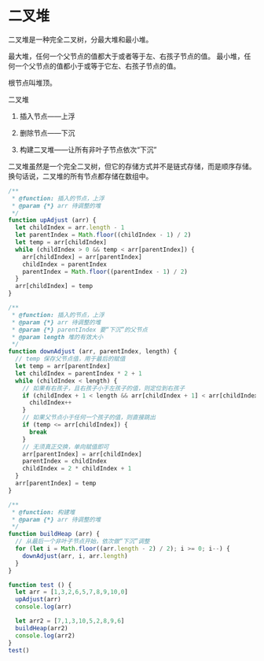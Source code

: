 # 二叉堆

二叉堆是一种完全二叉树，分最大堆和最小堆。

最大堆，任何一个父节点的值都大于或者等于左、右孩子节点的值。
最小堆，任何一个父节点的值都小于或等于它左、右孩子节点的值。

根节点叫堆顶。

二叉堆

1. 插入节点——上浮

2. 删除节点——下沉

3. 构建二叉堆——让所有非叶子节点依次“下沉”

二叉堆虽然是一个完全二叉树，但它的存储方式并不是链式存储，而是顺序存储。换句话说，二叉堆的所有节点都存储在数组中。

```javascript
/**
 * @function: 插入的节点，上浮
 * @param {*} arr 待调整的堆
 */
function upAdjust (arr) {
  let childIndex = arr.length - 1
  let parentIndex = Math.floor((childIndex - 1) / 2)
  let temp = arr[childIndex]
  while (childIndex > 0 && temp < arr[parentIndex]) {
    arr[childIndex] = arr[parentIndex]
    childIndex = parentIndex
    parentIndex = Math.floor((parentIndex - 1) / 2)
  }
  arr[childIndex] = temp
}
```

```javascript
/**
 * @function: 插入的节点，上浮
 * @param {*} arr 待调整的堆
 * @param {*} parentIndex 要“下沉”的父节点
 * @param length 堆的有效大小
 */
function downAdjust (arr, parentIndex, length) {
  // temp 保存父节点值，用于最后的赋值
  let temp = arr[parentIndex]
  let childIndex = parentIndex * 2 + 1
  while (childIndex < length) {
    // 如果有右孩子，且右孩子小于左孩子的值，则定位到右孩子
    if (childIndex + 1 < length && arr[childIndex + 1] < arr[childIndex]) {
      childIndex++
    }
    // 如果父节点小于任何一个孩子的值，则直接跳出
    if (temp <= arr[childIndex]) {
      break
    }
    // 无须真正交换，单向赋值即可
    arr[parentIndex] = arr[childIndex]
    parentIndex = childIndex
    childIndex = 2 * childIndex + 1
  }
  arr[parentIndex] = temp
}
```

```javascript
/**
 * @function: 构建堆
 * @param {*} arr 待调整的堆
 */
function buildHeap (arr) {
  // 从最后一个非叶子节点开始，依次做“下沉”调整 
  for (let i = Math.floor((arr.length - 2) / 2); i >= 0; i--) { 
    downAdjust(arr, i, arr.length)
  }
}
```

```javascript
function test () {
  let arr = [1,3,2,6,5,7,8,9,10,0]
  upAdjust(arr)
  console.log(arr)

  let arr2 = [7,1,3,10,5,2,8,9,6]
  buildHeap(arr2)
  console.log(arr2)
}
test()
```
